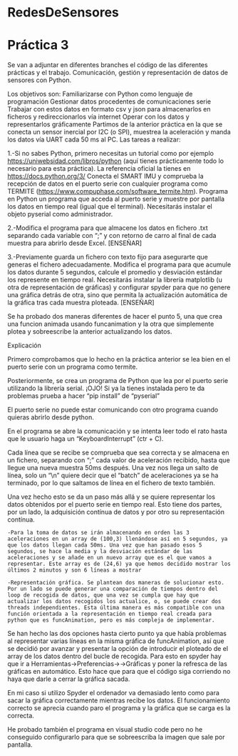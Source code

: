 # RedesDeSensores
# Práctica 3

Se van a adjuntar en diferentes branches el código de las diferentes prácticas y el trabajo. 
Comunicación, gestión y representación de datos de sensores con Python.

Los objetivos son:
Familiarizarse con Python como lenguaje de programación
Gestionar datos procedentes de comunicaciones serie
Trabajar con estos datos en formato csv y json para almacenarlos en ficheros y redireccionarlos vía internet
Operar con los datos y representarlos gráficamente
Partimos de la anterior práctica en la que se conecta un sensor inercial por I2C (o SPI), muestrea la aceleración y manda los datos vía UART cada 50 ms al PC. 
Las tareas a realizar:

  1.-Si no sabes Python, primero necesitas un tutorial como por ejemplo https://uniwebsidad.com/libros/python (aquí tienes prácticamente todo lo necesario para esta práctica). La referencia oficial la tienes en https://docs.python.org/3/ 
Conecta el SMART IMU y comprueba la recepción de datos en el puerto serie con cualquier programa como TERMITE (https://www.compuphase.com/software_termite.htm). 
Programa en Python un programa que acceda al puerto serie y muestre por pantalla los datos en tiempo real (igual que el terminal). Necesitarás instalar el objeto pyserial como administrador. 

2.-Modifica el programa para que almacene los datos en fichero .txt separando cada variable con “;” y con retorno de carro al final de cada muestra para abrirlo desde Excel. [ENSEÑAR]

3.-Previamente guarda un fichero con texto fijo para asegurarte que generas el fichero adecuadamente. 
Modifica el programa para que acumule los datos durante 5 segundos, calcule el promedio y desviación estándar los represente en tiempo real. Necesitarás instalar la librería matplotlib (u otra de representación de gráficas) y configurar spyder para que no genere una gráfica detrás de otra, sino que permita la actualización automática de la gráfica tras cada muestra ploteada. [ENSEÑAR]

Se ha probado dos maneras diferentes de hacer el punto 5, una que crea una funcion animada usando funcanimation y la otra que simplemente plotea y sobreescribe la anterior actualizando los datos.

Explicación

Primero comprobamos que lo hecho en la práctica anterior se lea bien en el puerto serie con un programa como termite.

Posteriormente, se crea un programa de Python que lea por el puerto serie utilizando la librería serial. ¡OJO! Si ya la tienes instalada pero te da problemas prueba a hacer “pip install” de “pyserial”

El puerto serie no puede estar comunicando con otro programa cuando quieras abrirlo desde python.

En el programa se abre la comunicación y se intenta leer todo el rato hasta que le usuario haga un “KeyboardInterrupt” (ctr + C).

Cada línea que se recibe se comprueba que sea correcta y se almacena en un fichero, separando con “;” cada valor de aceleración recibido, hasta que llegue una nueva muestra 50ms después. Una vez nos llega un salto de línea, solo un “\n” quiere decir que el “batch” de aceleraciones ya se ha terminado, por lo que saltamos de línea en el fichero de texto también.

Una vez hecho esto se da un paso más allá y se quiere representar los datos obtenidos por el puerto serie en tiempo real. Esto tiene dos partes, por un lado, la adquisición contínua de datos y por otro su representación contínua.
	
	-Para la toma de datos se irán almacenando en orden las 3 aceleraciones en un array de (100,3) llenándose así en 5 segundos, ya que los datos llegan cada 50ms. Una vez que han pasado esos 5 segundos, se hace la media y la desviación estándar de las aceleraciones y se añade en un nuevo array que es el que vamos a representar. Este array es de (24,6) ya que hemos decidido mostrar los últimos 2 minutos y son 6 líneas a mostrar

	-Representación gráfica. Se plantean dos maneras de solucionar esto. Por un lado se puede generar una comparación de tiempos dentro del loop de recogida de datos, que una vez se cumpla que hay que actualizar los datos recogidos los actualice, o, se puede crear dos threads independientes. Esta última manera es más compatible con una función orientada a la representación en tiempo real creada para python que es funcAnimation, pero es más compleja de implementar.

Se han hecho las dos opciones hasta cierto punto ya que había problemas al representar varias líneas en la misma gráfica de funcAnimation, así que se decidió por avanzar y presentar la opción de introducir el ploteado de el array de los datos dentro del bucle de recogida. Para esto en spyder hay que ir a Herramientas->Preferencias->->Gráficas y poner la refresca de las gráficas en automático. Esto hace que para que el código siga corriendo no haya que darle a cerrar la gráfica sacada.

En mi caso si utilizo Spyder el ordenador va demasiado lento como para sacar la gráfica correctamente mientras recibe los datos. El funcionamiento correcto se aprecia cuando paro el programa y la gráfica que se carga es la correcta.

He probado también el programa en visual studio code pero no he conseguido configurarlo para que se sobreescriba la imagen que sale por pantalla.
